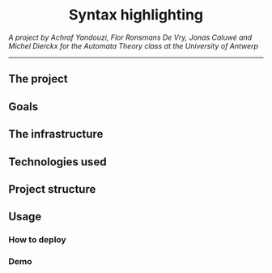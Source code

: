 <h1 align="center">Syntax highlighting</h1>

_A project by Achraf Yandouzi, Flor Ronsmans De Vry, Jonas Caluwé and Michel Dierckx for the Automata Theory class at the University of Antwerp_

___

## The project
## Goals


## The infrastructure


## Technologies used


## Project structure

## Usage
### How to deploy

### Demo
